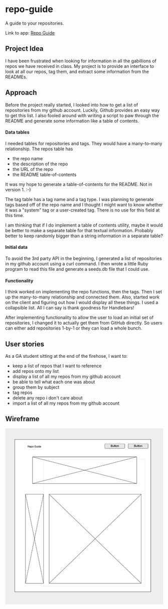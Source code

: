 
# repo-guide

A guide to your repositories.

Link to app: [Repo Guide](https://prankmode.github.io/repo-guide)


## Project Idea

I have been frustrated when looking for information in all the gabillions of repos
we have received in class.   My project is to provide an interface to look at all
our repos, tag them, and extract some information from the READMEs.

## Approach

Before the project really started, I looked into how to get a list of
repositories from my github account.  Luckily, Github provides an easy way
to get this list.  I also fooled around with writing a script to paw through
the README and generate some information like a table of contents.

#### Data tables
I needed tables for repositories and tags.  They would have a many-to-many
relationship.  The repos table has

-  the repo name
-  the description of the repo
-  the URL of the repo
-  the README table-of-contents

It was my hope to generate a table-of-contents for the README.  Not in version 1.
:-)

The tag table has a tag name and a tag type.  I was planning to generate tags
based off of the repo name and I thought I might want to know whether it was
a "system" tag or a user-created tag.  There is no use for this field at this time.

I am thinking that if I do implement a table of contents utility, maybe it
would be better to make a separate table for that textual information.  Probably
better to keep randomly bigger than a string information in a separate table?


#### Initial data

To avoid the 3rd party API in the beginning, I generated a list of repositories
in my github account using a curl command.  I then wrote a little Ruby program
to read this file and generate a seeds.db file that I could use.

#### Functionality

I think worked on implementing the repo functions, then the tags.  Then I set
up the many-to-many relationship and connected them.  Also, started work on the
client and figuring out how I would display all these things.  I used a
collapsible list.  All I can say is thank goodness for Handlebars!

After implementing functionality to allow the user to load an initial set of
repositories, I changed it to actually get them from GitHub directly.  So users
can either add repositories 1-by-1 or they can load a whole bunch.

## User stories

As a GA student sitting at the end of the firehose, I want to:
-  keep a list of repos that I want to reference
-  add repos onto my list
-  display a list of all my repos from my github account
-  be able to tell what each one was about
-  group them by subject
-  tag repos
-  delete any repo i don't care about
-  import a list of all my repos from my github account

## Wireframe

![Wireframe](RepoGuideWireframe.jpeg)
